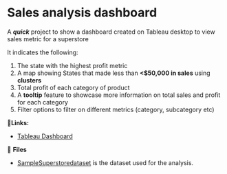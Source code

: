 # Sales analysis dashboard
A _**quick**_ project to show a dashboard created on Tableau desktop to view sales metric for a superstore

 It indicates the following:
1. The state with the highest profit metric
2. A map showing States that made less than **<$50,000 in sales** using **clusters**
3. Total profit of each category of product
4. A **tooltip** feature to showcase more information on total sales and profit for each category
5. Filter options to filter on different metrics (category, subcategory etc)


🔗**Links:**
- [Tableau Dashboard](https://public.tableau.com/app/profile/amyu/viz/SuperstoreDashboard_16905053611700/Dashboard1)

📁 **Files**
- [SampleSuperstoredataset](SampleSuperstore(AutoRecovered).xlsx) is the dataset used for the analysis.
